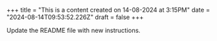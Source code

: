 +++
title = "This is a content created on 14-08-2024 at 3:15PM"
date = "2024-08-14T09:53:52.226Z"
draft = false
+++

  Update the README file with new instructions.
        